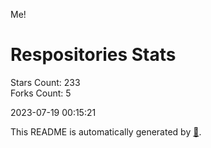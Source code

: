 Me!

# Respositories Stats
Stars Count: 233  
Forks Count: 5

2023-07-19 00:15:21  

This README is automatically generated by [🐰](https://github.com/rnitta/rnitta).
